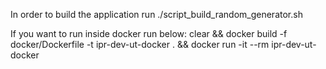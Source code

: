 In order to build the application run ./script_build_random_generator.sh

If you want to run inside docker run below:
clear && docker build -f docker/Dockerfile -t ipr-dev-ut-docker . && docker run -it --rm ipr-dev-ut-docker